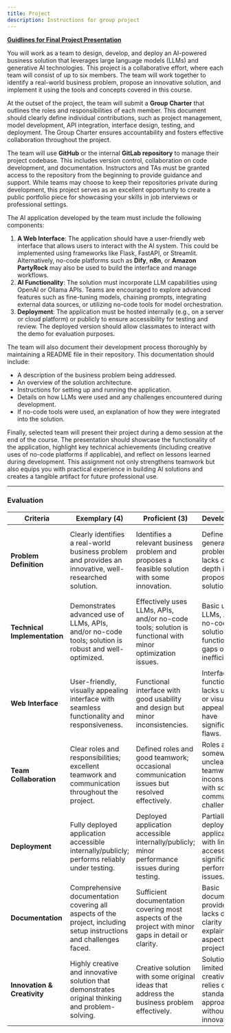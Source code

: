 ```yaml
---
title: Project
description: Instructions for group project
---
```

**[Guidlines for Final Project Presentation](project-final-presentation/)**
<!-- **Project Assignment: Building an AI-Powered Business Solution** -->

You will work as a team to design, develop, and deploy an AI-powered business solution that leverages large language models (LLMs) and generative AI technologies. This project is a collaborative effort, where each team will consist of up to six members. The team will work together to identify a real-world business problem, propose an innovative solution, and implement it using the tools and concepts covered in this course.

At the outset of the project, the team will submit a **Group Charter** that outlines the roles and responsibilities of each member. This document should clearly define individual contributions, such as project management, model development, API integration, interface design, testing, and deployment. The Group Charter ensures accountability and fosters effective collaboration throughout the project.

The team will use **GitHub** or the internal **GitLab repository** to manage their project codebase. This includes version control, collaboration on code development, and documentation. Instructors and TAs must be granted access to the repository from the beginning to provide guidance and support. While teams may choose to keep their repositories private during development, this project serves as an excellent opportunity to create a public portfolio piece for showcasing your skills in job interviews or professional settings.

The AI application developed by the team must include the following components:
1. **A Web Interface**: The application should have a user-friendly web interface that allows users to interact with the AI system. This could be implemented using frameworks like Flask, FastAPI, or Streamlit. Alternatively, no-code platforms such as **Dify**, **n8n**, or **Amazon PartyRock** may also be used to build the interface and manage workflows.
2. **AI Functionality**: The solution must incorporate LLM capabilities using OpenAI or Ollama APIs. Teams are encouraged to explore advanced features such as fine-tuning models, chaining prompts, integrating external data sources, or utilizing no-code tools for model orchestration.
3. **Deployment**: The application must be hosted internally (e.g., on a server or cloud platform) or publicly to ensure accessibility for testing and review. The deployed version should allow classmates to interact with the demo for evaluation purposes.

The team will also document their development process thoroughly by maintaining a README file in their repository. This documentation should include:
- A description of the business problem being addressed.
- An overview of the solution architecture.
- Instructions for setting up and running the application.
- Details on how LLMs were used and any challenges encountered during development.
- If no-code tools were used, an explanation of how they were integrated into the solution.


Finally, selected team will present their project during a demo session at the end of the course. The presentation should showcase the functionality of the application, highlight key technical achievements (including creative uses of no-code platforms if applicable), and reflect on lessons learned during development. This assignment not only strengthens teamwork but also equips you with practical experience in building AI solutions and creates a tangible artifact for future professional use.

---
### Evaluation 


| **Criteria**               | **Exemplary (4)**                                                                                   | **Proficient (3)**                                                                                 | **Developing (2)**                                                                                  | **Beginning (1)**                                                                                   |
|-----------------------------|-----------------------------------------------------------------------------------------------------|---------------------------------------------------------------------------------------------------|-----------------------------------------------------------------------------------------------------|-----------------------------------------------------------------------------------------------------|
| **Problem Definition**      | Clearly identifies a real-world business problem and provides an innovative, well-researched solution. | Identifies a relevant business problem and proposes a feasible solution with some innovation.       | Defines a general problem but lacks clarity or depth in the proposed solution.                      | Problem definition is vague or disconnected from a practical business context.                      |
| **Technical Implementation**| Demonstrates advanced use of LLMs, APIs, and/or no-code tools; solution is robust and well-optimized. | Effectively uses LLMs, APIs, and/or no-code tools; solution is functional with minor optimization issues. | Basic use of LLMs, APIs, or no-code tools; solution has functional gaps or inefficiencies.           | Minimal or incorrect use of LLMs, APIs, or no-code tools; solution is incomplete or non-functional. |
| **Web Interface**           | User-friendly, visually appealing interface with seamless functionality and responsiveness.         | Functional interface with good usability and design but minor inconsistencies.                     | Interface is functional but lacks usability or visual appeal; may have significant flaws.            | Interface is poorly designed, difficult to use, or non-functional.                                  |
| **Team Collaboration**      | Clear roles and responsibilities; excellent teamwork and communication throughout the project.      | Defined roles and good teamwork; occasional communication issues but resolved effectively.          | Roles are somewhat unclear; teamwork was inconsistent with some communication challenges.            | Roles are undefined; poor teamwork and lack of communication hindered project progress.             |
| **Deployment**              | Fully deployed application accessible internally/publicly; performs reliably under testing.         | Deployed application accessible internally/publicly; minor performance issues during testing.       | Partially deployed application with limited accessibility or significant performance issues.         | Application not deployed or inaccessible for testing/review purposes.                               |
| **Documentation**           | Comprehensive documentation covering all aspects of the project, including setup instructions and challenges faced. | Sufficient documentation covering most aspects of the project with minor gaps in detail or clarity. | Basic documentation provided but lacks depth or clarity in explaining key aspects of the project.    | Minimal or missing documentation; difficult to understand or replicate the project setup.           |
| **Innovation & Creativity** | Highly creative and innovative solution that demonstrates original thinking and problem-solving.    | Creative solution with some original ideas that address the business problem effectively.           | Solution shows limited creativity and relies on standard approaches without much innovation.          | Solution lacks creativity and originality; does not effectively address the identified problem.      |


